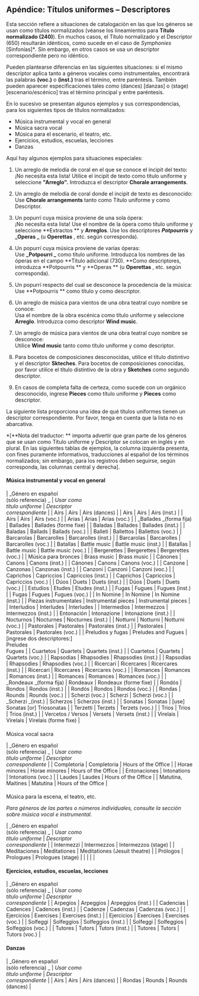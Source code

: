 ## Apéndice: Títulos uniformes – Descriptores

Esta sección refiere a situaciones de catalogación en las que los géneros se usan como títulos normalizados (véanse los lineamientos para **Título normalizado (240)**). En muchos casos, el Título normalizado y el Descriptor (650) resultarán idénticos, como sucede en el caso de _Symphonies_ [Sinfonías]\*_._ Sin embargo, en otros casos se usa un descriptor correspondiente pero no idéntico.

Pueden plantearse diferencias en las siguientes situaciones: si el mismo descriptor aplica tanto a géneros vocales como instrumentales, encontrará las palabras **(voc.)** o **(inst.)** tras el término, entre paréntesis. También pueden aparecer especificaciones tales como (dances) [danzas] o (stage) [escenario/escénico] tras el término principal y entre paréntesis.

En lo sucesivo se presentan algunos ejemplos y sus correspondencias, para los siguientes tipos de títulos normalizados:

- Música instrumental y vocal en general
- Música sacra vocal 
- Música para el escenario, el teatro, etc.
- Ejercicios, estudios, escuelas, lecciones
- Danzas

Aquí hay algunos ejemplos para situaciones especiales:

1. Un arreglo de melodía de coral en el que se conoce el incipit del texto:  
¡No necesita esta lista! Utilice el incipit de texto como título uniforme y seleccione **"Arreglo".** Introduzca el descriptor **Chorale arrangements**.

2. Un arreglo de melodía de coral donde el incipit de texto es desconocido:  
Use **Chorale arrangements** tanto como Título uniforme y como Descriptor.

3. Un popurrí cuya música proviene de una sola ópera:  
¡No necesita esta lista! Use el nombre de la ópera como título uniforme y seleccione  **Extractos ** y  **Arreglos**. Use los descriptores  **_Potpourris_** y  **_Operas _** (u **Operettas** , etc. según corresponda).

4. Un popurrí cuya música proviene de varias óperas:  
Use  **_Potpourri _** como título uniforme. Introduzca los nombres de las óperas en el campo **Título adicional (730). **Como descriptores, introduzca  **Potpourris ** y  **Operas ** (u  **Operettas** , etc. según corresponda).

5. Un popurrí respecto del cual se desconoce la procedencia de la música:  
Use  **Potpourris ** como título y como descriptor.

6. Un arreglo de música para vientos de una obra teatral cuyo nombre se conoce:  
Usa el nombre de la obra escénica como título uniforme y seleccione  **Arreglo**. Introduzca como descriptor  **Wind music**.

7. Un arreglo de música para vientos de una obra teatral cuyo nombre se desconoce:  
Utilice  **Wind music** tanto como título uniforme y como descriptor.

8. Para bocetos de composiciones desconocidas, utilice el título distintivo y el descriptor **Skteches**. Para bocetos de composiciones conocidas, por favor utilice el título distintivo de la obra y **Sketches** como segundo descriptor.

9. En casos de completa falta de certeza, como sucede con un orgánico desconocido, ingrese **Pieces** como título uniforme y **Pieces** como descriptor.

 

La siguiente lista proporciona una idea de qué títulos uniformes tienen un descriptor correspondiente. Por favor, tenga en cuenta que la lista no es abarcativa.

\*[**Nota del traductor: ** importa advertir que gran parte de los géneros que se usan como Título uniforme y Descriptor se colocan en inglés y en plural. En las siguientes tablas de ejemplos, la columna izquierda presenta, con fines puramente informativos, traducciones al español de los términos normalizados; sin embargo, para los registros deben seguirse, según corresponda, las columnas central y derecha].

#### Música instrumental y vocal en general  

| _Género en español  
(sólo referencia)    _ | _Usar como  
título uniforme_ | _Descriptor   
correspondiente_ |
| Airs  | Airs | Airs (dances) |
| Airs | Airs | Airs (inst.) |
| Airs | Airs | Airs (voc.) |
| Arias | Arias | Arias (voc.) |
| _Ballades _(forma fija) | Ballades | Ballades (forme fixe) |
| Baladas | Ballades | Ballades (inst.) |
| Baladas | Ballads | Ballads (voc.) |
| Balleti  | Ballettos | Ballettos (voc.) |
| Barcarolas | Barcarolles | Barcarolles (inst.) |
| Barcarolas | Barcarolles | Barcarolles (voc.) |
| Batallas | Battle music | Battle music (inst.) |
| Batallas | Battle music | Battle music (voc.) |
| Bergerettes | Bergerettes | Bergerettes (voc.) |
| Música para bronces | Brass music | Brass music |
| Cánones | Canons | Canons (inst.) |
| Cánones | Canons | Canons (voc.) |
| Canzone | Canzonas | Canzonas (inst.) |
| Canzoni | Canzoni | Canzoni (voc.) |
| Caprichos | Capriccios | Capriccios (inst.) |
| Caprichos | Capriccios | Capriccios (voc.) |
| Dúos | Duets | Duets (inst.) |
| Dúos | Duets | Duets (voc.) |
| Estudios | Etudes | Etudes (inst.) |
| Fugas | Fugues | Fugues (inst.) |
| Fugas | Fugues | Fugues (voc.) |
| In Nomine | In Nomine | In Nomine (inst.) |
| Piezas instrumentales | Instrumental pieces | Instrumental pieces |
| Interludios | Interludes | Interludes |
| Intermedios | Intermezzos | Intermezzos (inst.) |
| Entonación | Intonazione | Intonazione (inst.) |
| Nocturnos | Nocturnes | Nocturnes (inst.) |
| Notturni | Notturni | Notturni (voc.) |
| Pastorales | Pastorales | Pastorales (inst.) |
| Pastorales | Pastorales | Pastorales (voc.) |
| Preludios y fugas | Preludes and Fugues | [ingrese dos descriptores:]   
Preludes   
Fugues |
| Cuartetos | Quartets | Quartets (inst.) |
| Cuartetos | Quartets | Quartets (voc.) |
| Rapsodias | Rhapsodies | Rhapsodies (inst.) |
| Rapsodias | Rhapsodies | Rhapsodies (voc.) |
| Ricercari | Ricercares | Ricercares (inst.) |
| Ricercari | Ricercares | Ricercares (voc.) |
| Romances | Romances | Romances (inst.) |
| Romances | Romances | Romances (voc.) |
| _Rondeaux _(forma fija) | Rondeaux | Rondeaux (forme fixe) |
| Rondós | Rondos | Rondos (inst.) |
| Rondós | Rondos | Rondos (voc.) |
| Rondas | Rounds | Rounds (voc.) |
| Scherzi (voc.) | Scherzi | Scherzi (voc.) |
| _Scherzi _(inst.) | Scherzos | Scherzos (inst.) |
| Sonatas | Sonatas | [use] Sonatas [or] Triosonatas |
| Terzetti | Terzets | Terzets (voc.) |
| Trios | Trios | Trios (inst.) |
| Vercetos / Versos | Versets | Versets (inst.) |
| Virelais | Virelais | Virelais (forme fixe) |

####   
Música vocal sacra

| _Género en español  
(sólo referencia)    _ | _Usar como  
título uniforme_ | _Descriptor   
correspondiente_ |
| Completoria | Completoria | Hours of the Office |
| Horae minores | Horae minores | Hours of the Office |
| Entonaciones | Intonations | Intonations (voc.) |
| Laudes | Laudes | Hours of the Office |
| Matutina, Maitines | Matutina | Hours of the Office |

 
####   
Música para la escena, el teatro, etc.

_Para géneros de las partes o números individuales, consulte la sección sobre música vocal e instrumental._

| _Género en español  
(sólo referencia)    _ | _Usar como  
título uniforme_ | _Descriptor   
correspondiente_ |
| Intermezzi | Intermezzos | Intermezzos (stage) |
| Meditaciones | Meditationes | Meditationes (Jesuit theatre)  |
| Prólogos | Prologues | Prologues (stage) |
|   |   |   |

#### Ejercicios, estudios, escuelas, lecciones

| _Género en español  
(sólo referencia)    _ | _Usar como  
título uniforme_ | _Descriptor   
correspondiente_ |
| Arpegios | Arpeggios | Arpeggios (inst.) |
| Cadencias | Cadences | Cadences (inst.) |
| Cadenze | Cadenzas | Cadenzas (voc.) |
| Ejercicios | Exercises | Exercises (inst.) |
| Ejercicios | Exercises | Exercises (voc.) |
| Solfeggi | Solfeggios | Solfeggios (inst.) |
| Solfeggi | Solfeggios | Solfeggios (voc.) |
| Tutores | Tutors | Tutors (inst.) |
| Tutores | Tutors | Tutors (voc.) |

 

#### Danzas

| _Género en español  
(sólo referencia)    _ | _Usar como  
título uniforme_ | _Descriptor   
correspondiente_ |
| Airs | Airs | Airs (dances) |
| Rondas | Rounds | Rounds (dances)  |

 